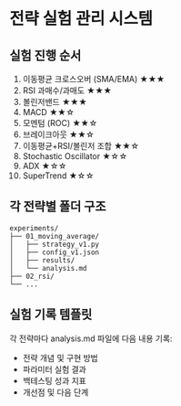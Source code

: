 # 전략 실험 관리 시스템

## 실험 진행 순서
1. 이동평균 크로스오버 (SMA/EMA) ★★★
2. RSI 과매수/과매도 ★★★  
3. 볼린저밴드 ★★★
4. MACD ★★☆
5. 모멘텀 (ROC) ★★☆
6. 브레이크아웃 ★★☆
7. 이동평균+RSI/볼린저 조합 ★★☆
8. Stochastic Oscillator ★☆☆
9. ADX ★☆☆
10. SuperTrend ★☆☆

## 각 전략별 폴더 구조
```
experiments/
├── 01_moving_average/
│   ├── strategy_v1.py
│   ├── config_v1.json
│   ├── results/
│   └── analysis.md
├── 02_rsi/
└── ...
```

## 실험 기록 템플릿
각 전략마다 analysis.md 파일에 다음 내용 기록:
- 전략 개념 및 구현 방법
- 파라미터 실험 결과
- 백테스팅 성과 지표
- 개선점 및 다음 단계
